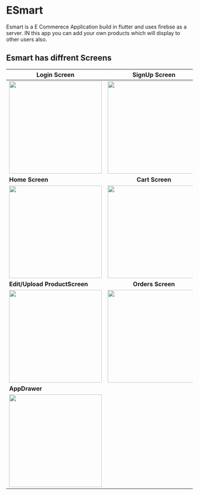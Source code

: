 # ESmart

Esmart is a E Commerece Application build in flutter and uses firebse as a server. IN this app you can add your own products which will display to other users also.
## Esmart has diffrent Screens

| Login Screen  | SignUp Screen  |
| ------------- |:-------------:|
|   <img src="../master/assets/images/login.jpg" height=250 >   | <img src="../master/assets/images/signup.jpg" height=250 > |
| **Home Screen**   | **Cart Screen**   |
|   <img src="../master/assets/images/home.jpg" height=250 >    |  <img src="../master/assets/images/cart.jpg" height=250 >  |
| **Edit/Upload ProductScreen**| **Orders Screen**   |
|<img src="../master/assets/images/upload.jpg" height=250 >     | <img src="../master/assets/images/orders.jpg" height=250 > |
|**AppDrawer** |
|<img src="../master/assets/images/appDrawer.jpg" height=250 >  |



